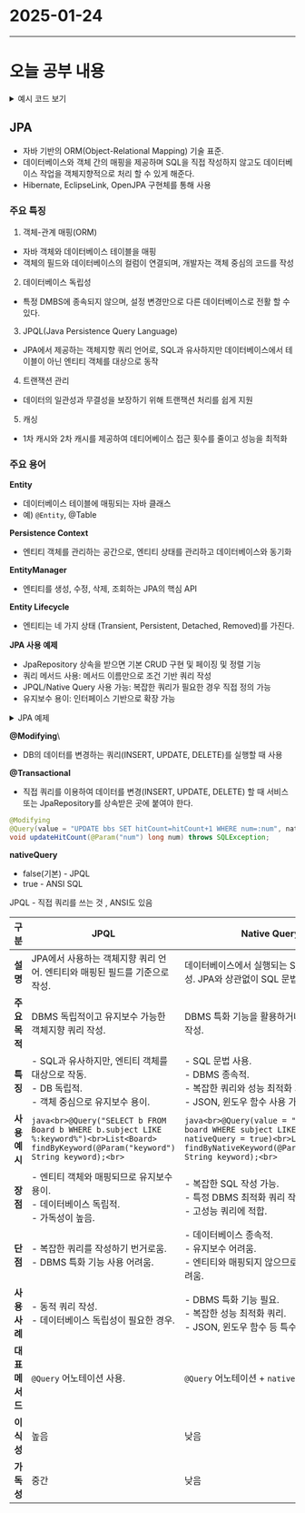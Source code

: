# 2025-01-24
---

# 오늘 공부 내용

<details>
  <summary>예시 코드 보기</summary>

  ```java
  //여기에 코드를 작성

   ```

</details>

## JPA
- 자바 기반의 ORM(Object-Relational Mapping) 기술 표준.
- 데이터베이스와 객체 간의 매핑을 제공하며 SQL을 직접 작성하지 않고도 데이터베이스 작업을 객체지향적으로 처리 할 수 있게 해준다.
- Hibernate, EclipseLink, OpenJPA 구현체를 통해 사용

### 주요 특징
1. 객체-관계 매핑(ORM)
- 자바 객체와 데이터베이스 테이블을 매핑
- 객체의 필드와 데이터베이스의 컬럼이 연결되며, 개발자는 객체 중심의 코드를 작성

2. 데이터베이스 독립성
- 특정 DMBS에 종속되지 않으며, 설정 변경만으로 다른 데이터베이스로 전활 할 수 있다.

3. JPQL(Java Persistence Query Language)
- JPA에서 제공하는 객체지향 쿼리 언어로, SQL과 유사하지만 데이터베이스에서 테이블이 아닌 엔티티 객체를 대상으로 동작

4. 트랜잭션 관리
- 데이터의 일관성과 무결성을 보장하기 위해 트랜잭션 처리를 쉽게 지원 

5. 캐싱
- 1차 캐시와 2차 캐시를 제공하여 데티어베이스 접근 횟수를 줄이고 성능을 최적화

### 주요 용어
**Entity**
- 데이터베이스 테이블에 매핑되는 자바 클래스
- 예) `@Entity`, @Table

**Persistence Context**
- 엔티티 객체를 관리하는 공간으로, 엔티티 상태를 관리하고 데이터베이스와 동기화

**EntityManager**
- 엔티티를 생성, 수정, 삭제, 조회하는 JPA의 핵심 API

**Entity Lifecycle**
- 엔티티는 네 가지 상태 (Transient, Persistent, Detached, Removed)를 가진다.


**JPA 사용 예제**
- JpaRepository 상속을 받으면 기본 CRUD 구현 및 페이징 및 정렬 기능 
- 쿼리 메서드 사용: 메서드 이름만으로 조건 기반 쿼리 작성
- JPQL/Native Query 사용 가능: 복잡한 쿼리가 필요한 경우 직접 정의 가능
- 유지보수 용이: 인터페이스 기반으로 확장 가능

<details>
    <summary>JPA 예제 </summary>

```java
public interface BoardRepository extends JpaRepository<Board, Long> {

}

```

</details>


**@Modifying**\
- DB의 데이터를 변경하는 쿼리(INSERT, UPDATE, DELETE)를 실행할 때 사용

**@Transactional**
- 직접 쿼리를 이용하여 데이터를 변경(INSERT, UPDATE, DELETE) 할 때
서비스 또는 JpaRepository를 상속받은 곳에 붙여야 한다.

```java
@Modifying
@Query(value = "UPDATE bbs SET hitCount=hitCount+1 WHERE num=:num", nativeQuery = true)
void updateHitCount(@Param("num") long num) throws SQLException;
```

**nativeQuery** 
- false(기본) - JPQL
- true - ANSI SQL 


JPQL - 직접 쿼리를 쓰는 것 , ANSI도 있음 

| **구분**          | **JPQL**                                                                                         | **Native Query**                                                                                   | **Query Method**                                                                             |
|--------------------|--------------------------------------------------------------------------------------------------|---------------------------------------------------------------------------------------------------|--------------------------------------------------------------------------------------------|
| **설명**          | JPA에서 사용하는 객체지향 쿼리 언어. 엔티티와 매핑된 필드를 기준으로 작성.                         | 데이터베이스에서 실행되는 SQL을 직접 작성. JPA와 상관없이 SQL 문법을 사용.                             | 메서드 이름으로 쿼리를 자동 생성. Spring Data JPA에서 제공하는 기능.                           |
| **주요 목적**      | DBMS 독립적이고 유지보수 가능한 객체지향 쿼리 작성.                                                | DBMS 특화 기능을 활용하거나 복잡한 쿼리 작성.                                                     | 간단한 CRUD와 조건 검색에 적합.                                                             |
| **특징**          | - SQL과 유사하지만, 엔티티 객체를 대상으로 작동.<br>- DB 독립적.<br>- 객체 중심으로 유지보수 용이. | - SQL 문법 사용.<br>- DBMS 종속적.<br>- 복잡한 쿼리와 성능 최적화 가능.<br>- JSON, 윈도우 함수 사용 가능. | - 메서드 이름만으로 자동으로 쿼리 생성.<br>- 단순한 조건 검색 및 CRUD에 적합.                  |
| **사용 예시**      | ```java<br>@Query("SELECT b FROM Board b WHERE b.subject LIKE %:keyword%")<br>List<Board> findByKeyword(@Param("keyword") String keyword);<br>``` | ```java<br>@Query(value = "SELECT * FROM board WHERE subject LIKE %:keyword%", nativeQuery = true)<br>List<Board> findByNativeKeyword(@Param("keyword") String keyword);<br>``` | ```java<br>List<Board> findBySubjectContaining(String keyword);<br>```                      |
| **장점**          | - 엔티티 객체와 매핑되므로 유지보수 용이.<br>- 데이터베이스 독립적.<br>- 가독성이 높음.            | - 복잡한 SQL 작성 가능.<br>- 특정 DBMS 최적화 쿼리 작성 가능.<br>- 고성능 쿼리에 적합.              | - 빠르게 개발 가능.<br>- 간단한 CRUD와 조건 검색 용이.<br>- 추가적인 코드 작성 불필요.          |
| **단점**          | - 복잡한 쿼리를 작성하기 번거로움.<br>- DBMS 특화 기능 사용 어려움.                                 | - 데이터베이스 종속적.<br>- 유지보수 어려움.<br>- 엔티티와 매핑되지 않으므로 코드 재사용 어려움.      | - 복잡한 조건 및 동적 쿼리 작성 어려움.<br>- 복잡한 비즈니스 로직 처리에 한계.                 |
| **사용 사례**      | - 동적 쿼리 작성.<br>- 데이터베이스 독립성이 필요한 경우.                                          | - DBMS 특화 기능 필요.<br>- 복잡한 성능 최적화 쿼리.<br>- JSON, 윈도우 함수 등 특수 SQL 사용.         | - 단순 조건 검색.<br>- CRUD 작업.<br>- 데이터베이스 구조와 1:1로 매핑된 작업.                  |
| **대표 메서드**    | `@Query` 어노테이션 사용.                                                                         | `@Query` 어노테이션 + `nativeQuery = true`.                                                       | 메서드 이름 기반: `findBy`, `findAll`, `deleteBy` 등.                                        |
| **이식성**        | 높음                                                                                             | 낮음                                                                                              | 높음                                                                                       |
| **가독성**        | 중간                                                                                             | 낮음                                                                                              | 높음                                                                                       |

